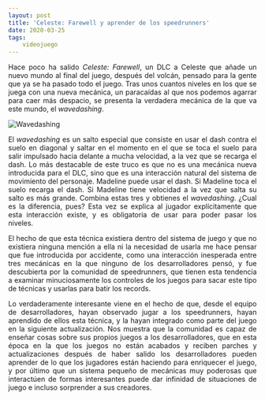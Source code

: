 ```yaml
---
layout: post
title: 'Celeste: Farewell y aprender de los speedrunners'
date: 2020-03-25
tags:
    videojuego
---
```

<p style='text-align: justify;'>Hace poco ha salido <em>Celeste: Farewell</em>, un DLC a Celeste que añade un nuevo mundo al final del juego, después del volcán, pensado para la gente que ya se ha pasado todo el juego. Tras unos cuantos niveles en los que se juega con una nueva mecánica, un paracaídas al que nos podemos agarrar para caer más despacio, se presenta la verdadera mecánica de la que va este mundo, el <em>wavedashing</em>.</p>

![Wavedashing](https://raw.githubusercontent.com/asielorz/blog/master/images/celeste-wavedash.gif)

<p style='text-align: justify;'>El <em>wavedashing</em> es un salto especial que consiste en usar el dash contra el suelo en diagonal y saltar en el momento en el que se toca el suelo para salir impulsado hacia delante a mucha velocidad, a la vez que se recarga el dash. Lo más destacable de este truco es que no es una mecánica nueva introducida para el DLC, sino que es una interacción natural del sistema de movimiento del personaje. Madeline puede usar el dash. Si Madeline toca el suelo recarga el dash. Si Madeline tiene velocidad a la vez que salta su salto es más grande. Combina estas tres y obtienes el <em>wavedashing</em>. ¿Cual es la diferencia, pues? Esta vez se explica al jugador explícitamente que esta interacción existe, y es obligatoria de usar para poder pasar los niveles.</p>

<p style='text-align: justify;'>El hecho de que esta técnica existiera dentro del sistema de juego y que no existiera ninguna mención a ella ni la necesidad de usarla me hace pensar que fue introducida por accidente, como una interacción inesperada entre tres mecánicas en la que ninguno de los desarrolladores pensó, y fue descubierta por la comunidad de speedrunners, que tienen esta tendencia a examinar minuciosamente los controles de los juegos para sacar este tipo de técnicas y usarlas para batir los records.</p>

<p style='text-align: justify;'>Lo verdaderamente interesante viene en el hecho de que, desde el equipo de desarrolladores, hayan observado jugar a los speedrunners, hayan aprendido de ellos esta técnica, y la hayan integrado como parte del juego en la siguiente actualización. Nos muestra que la comunidad es capaz de enseñar cosas sobre sus propios juegos a los desarrolladores, que en esta época en la que los juegos no están acabados y reciben parches y actualizaciones después de haber salido los desarrolladores pueden aprender de lo que los jugadores están haciendo para enriquecer el juego, y por último que un sistema pequeño de mecánicas muy poderosas que interactúen de formas interesantes puede dar infinidad de situaciones de juego e incluso sorprender a sus creadores.</p>